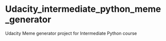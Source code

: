 # Udacity_intermediate_python_meme_generator
Udacity Meme generator project for Intermediate Python course
